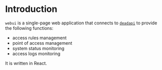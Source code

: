 Introduction
============

`webui` is a single-page web application that connects to [`deadapi`](../server/deadapi) to provide the following functions:

* access rules management
* point of access management
* system status monitoring
* access logs monitoring

It is written in React.
